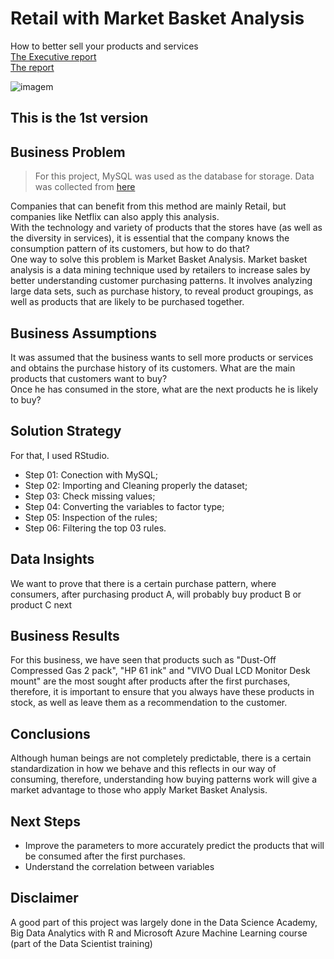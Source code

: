 # Retail with Market Basket Analysis
How to better sell your products and services<br>
[The Executive report](https://github.com/Caio-Felice-Cunha/MarketBasketAnalysis/blob/main/Executive%20Report%20-%20Market%20Basket%20Analysis.pdf) <br>
[The report](https://github.com/Caio-Felice-Cunha/MarketBasketAnalysis/blob/main/Market-Basket-Analysis-Report.pdf)


![imagem](https://user-images.githubusercontent.com/111542025/226082263-2a7f3a81-22ae-4ec2-86f9-940b1dd6639a.jpeg)

## This is the 1st version

## Business Problem
> For this project, MySQL was used as the database for storage. Data was collected from [here](https://cran.r-project.org/web/packages/arules/index.html)

Companies that can benefit from this method are mainly Retail, but companies like Netflix can also apply this analysis. <br>
With the technology and variety of products that the stores have (as well as the diversity in services), it is essential that the company knows the consumption pattern of its customers, but how to do that?<br>
One way to solve this problem is Market Basket Analysis. Market basket analysis is a data mining technique used by retailers to increase sales by better understanding customer purchasing patterns. It involves analyzing large data sets, such as purchase history, to reveal product groupings, as well as products that are likely to be purchased together.

## Business Assumptions
It was assumed that the business wants to sell more products or services and obtains the purchase history of its customers.
What are the main products that customers want to buy?<br>
Once he has consumed in the store, what are the next products he is likely to buy?

## Solution Strategy
For that, I used RStudio.
* Step 01: Conection with MySQL;
* Step 02: Importing and Cleaning properly the dataset;
* Step 03: Check missing values;
* Step 04: Converting the variables to factor type;
* Step 05: Inspection of the rules;
* Step 06: Filtering the top 03 rules.


## Data Insights
We want to prove that there is a certain purchase pattern, where consumers, after purchasing product A, will probably buy product B or product C next

## Business Results
For this business, we have seen that products such as "Dust-Off Compressed Gas 2 pack", "HP 61 ink" and "VIVO Dual LCD Monitor Desk mount" are the most sought after products after the first purchases, therefore, it is important to ensure that you always have these products in stock, as well as leave them as a recommendation to the customer.

## Conclusions
Although human beings are not completely predictable, there is a certain standardization in how we behave and this reflects in our way of consuming, therefore, understanding how buying patterns work will give a market advantage to those who apply Market Basket Analysis.

## Next Steps
* Improve the parameters to more accurately predict the products that will be consumed after the first purchases.
* Understand the correlation between variables

## Disclaimer 
A good part of this project was largely done in the Data Science Academy, Big Data Analytics with R and Microsoft Azure Machine Learning course (part of the Data Scientist training)
